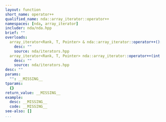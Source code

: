 ```yaml
---
layout: function
short_name: operator++
qualified_name: nda::array_iterator::operator++
namespaces: [nda, array_iterator]
includer: nda/nda.hpp
brief: ""
overloads:
  array_iterator<Rank, T, Pointer> & nda::array_iterator::operator++():
    desc: ""
    source: nda/iterators.hpp
  array_iterator<Rank, T, Pointer> nda::array_iterator::operator++(int ):
    desc: ""
    source: nda/iterators.hpp
desc: ""
params:
  "": __MISSING__
tparams:
  {}
return_value: __MISSING__
example:
  desc: __MISSING__
  code: __MISSING__
see-also: []
...
```


